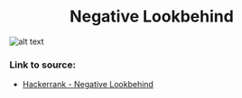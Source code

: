 <h1 align="center">Negative Lookbehind</h1>

![alt text](https://images2.imgbox.com/7f/24/4zixJRml_o.png?raw=true)

### Link to source: 
- <a href="https://www.hackerrank.com/challenges/negative-lookbehind/problem">Hackerrank - Negative Lookbehind</a>

